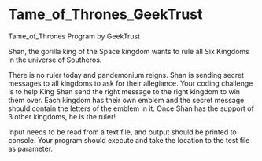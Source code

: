 # Tame_of_Thrones_GeekTrust
Tame_of_Thrones Program by GeekTrust



Shan, the gorilla king of the Space kingdom wants to rule all Six Kingdoms in the universe of Southeros.

There is no ruler today and pandemonium reigns. Shan is sending secret messages to all kingdoms to ask for their allegiance. Your coding challenge is to help King Shan send the right message to the right kingdom to win them over. Each kingdom has their own emblem and the secret message should contain the letters of the emblem in it. Once Shan has the support of 3 other kingdoms, he is the ruler!

Input needs to be read from a text file, and output should be printed to console. Your program should execute and take the location to the test file as parameter.

